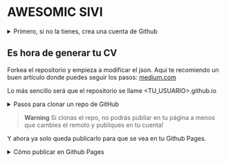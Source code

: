 # AWESOMIC SIVI

<details>
    <summary>Primero, si no la tienes, crea una cuenta de Github</summary>

## Registrar una nueva cuenta GitHub

GitHub ofrece cuentas personales para individuos y organizaciones para equipos de personas que trabajan juntos.

Puedes crear una cuenta personal, lo cual funciona como tu identidad en GitHub.com o una organización, la cual permite cuentas personales múltiples para colaborar en varios proyectos. Para más información sobre los tipos de cuenta, consulta "Tipos de cuentas de GitHub".

Cuando creas una cuenta personal o de organización, debes seleccionar un plan de facturación para ella. Para obtener más información, vea «Productos de GitHub».

### Registrarse para una cuenta nueva

1. Si quieres crear una cuenta personal nueva, asegúrate de haber cerrado sesión en GitHub.
2. Vaya a la página de precios de GitHub.
3. Lea la información acerca de los diferentes productos y suscripciones que GitHub ofrece y, después, haga clic en el botón actualizar de la suscripción que quiere elegir.
4. Sigue las indicaciones para crear tu cuenta personal o de organización.

#### Pasos siguientes

1. "Verificar tu dirección de correo electrónico",
Puedes verificar tu dirección de correo electrónico después de registrarte con una cuenta nueva o cuando agregas una dirección de correo electrónico nueva. Si una dirección de correo electrónico no es válida para el envío o devuelve correos, quedará como no verificada.
2. "Crear una cuenta empresarial" en la documentación de GitHub Enterprise Cloud
3. GitHub public roadmap en el repositorio github/roadmap

</details>

## Es hora de generar tu CV

Forkea el repositorio y empieza a modificar el json. Aqui te recomiendo un buen artículo donde puedes seguir los pasos: [medium.com](https://medium.com/@6unpnp/fork-a-github-repository-and-deploy-its-github-pages-site-d55dc53988d)

Lo más sencillo será que el repositorio se llame <TU_USUARIO>.github.io

<details>
    <summary>Pasos para clonar un repo de GitHub</summary>

1. Para poder generar el CV clona nuestro repositorio en tu cuenta. En la pestaña <> Code abre el desplegable.
Elige el protocolo SSH y clona en tu sistema para manejo de repositorios, como SourceTree.
![github_capture_00](/img/github_capture_00.png)
2. En el sistema abre la pestaña clone, pega la ruta. Puedes cambiar el nombre y elegir la ruta, recomendación- elige el nombre de la carpeta con el nombre del repositorio y así podrás seguir fácilmente los ficheros.
3. Una vez clonado el repositorio abre tu editor de código (ejemplo - Visual Studio Code) y busca tu carpeta. Ya podrás ver todos los ficheros y trabajar en el json.
4. Incorpora tus datos y valida el json con [jsonlint.com](https://www.jsonlint.com/).
El validador te mostrará los posibles errores si aparecen en alguna línea del código, podrás solucionarlo fácilmente, los errores más comunes son esrrores de sangría, matriz no incluida o sin coma.
5. Una vez validado el json lo podrás visualizar con el GitHub Pages y en el sitio web donde se publicará.

</details>

> **Warning**
> Si clonas el repo, no podrás publiar en tu página a menos que cambies el remoto y publiques en tu cuenta!

Y ahora ya solo queda publicarlo para que se vea en tu Github Pages.

<details>
    <summary>Cómo publicar en Github Pages</summary>

1.- Crear un nuevo repositorio
![imagen](/img/imagen1.jpg)

2.- Escribe username.github.io --> cambie username por su nombre de usuario de GitHub.
![imagen](/img/imagen2.jpg)

3.- En configuración accede al apartado de Pages.

![imagen](/img/imagen3_1.jpg)

![imagen](/img/imagen3_2.jpg)

4.- En compilación e implementación, en "Origen", seleccione Implementar desde una rama.

![imagen](/img/imagen4.jpg)

5.- En rama seleccione un origen de publicación.
En el dominio escribe username.github.io --> cambiendo "username" por tu nombre de usuario de GitHub.

![imagen](/img/imagen5.jpg)

6.- Visite username.github.io para ver su sitio web. Esto puede tardar unos minutos.

![imagen](/img/imagen6_1.jpg)

![imagen](/img/imagen6_2.jpg)

</details>
